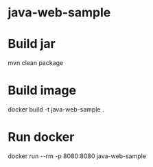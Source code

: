 # java-web-sample

# Build jar
mvn clean package

# Build image
docker build -t java-web-sample .

# Run docker
docker run --rm -p 8080:8080 java-web-sample
